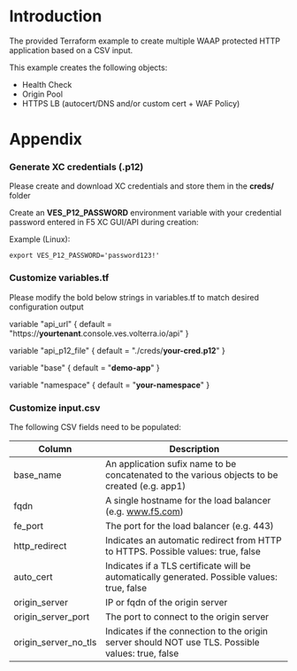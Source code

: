 # **Introduction**
The provided Terraform example to create multiple WAAP protected HTTP application based on a CSV input.  

This example creates the following objects:
* Health Check
* Origin Pool 
* HTTPS LB (autocert/DNS and/or custom cert + WAF Policy)

# **Appendix**

### **Generate XC credentials (.p12)** 
Please create and download XC credentials and store them in the **creds/** folder

Create an **VES_P12_PASSWORD** environment variable with your credential password entered in F5 XC GUI/API during creation:

Example (Linux):
```
export VES_P12_PASSWORD='password123!'
```

### Customize **variables.tf**
Please modify the bold below strings in variables.tf to match desired configuration output

variable "api_url" {
  default = "https://**yourtenant**.console.ves.volterra.io/api"
}

variable "api_p12_file" {
  default = "./creds/**your-cred.p12**"
}

variable "base" {
  default = "**demo-app**"
}

variable "namespace" {
  default = "**your-namespace**"
}  

### Customize input.csv
The following CSV fields need to be populated:

| Column                                         | Description |
| ----------------------------------------------- | ----------- |
| base_name | An application sufix name to be concatenated to the various objects to be created (e.g. app1) |
| fqdn | A single hostname for the load balancer (e.g. www.f5.com) |
| fe_port | The port for the load balancer (e.g. 443) |
| http_redirect | Indicates an automatic redirect from HTTP to HTTPS. Possible values: true, false |
| auto_cert | Indicates if a TLS certificate will be automatically generated. Possible values: true, false |
| origin_server | IP or fqdn of the origin server |
| origin_server_port | The port to connect to the origin server |
| origin_server_no_tls | Indicates if the connection to the origin server should NOT use TLS. Possible values: true, false | 
  
